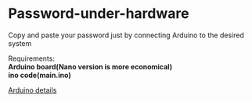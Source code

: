 # Password-under-hardware
Copy and paste your password just by connecting Arduino to the desired system

Requirements:</br>
<b>
Arduino board(Nano version is more economical)</br>
ino code(main.ino)
</b>

<a href="https://en.wikipedia.org/wiki/Arduino">Arduino details</a>
